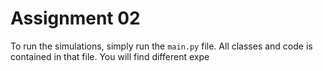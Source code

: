 # Assignment 02

To run the simulations, simply run the `main.py` file. All classes and code is contained
in that file. You will find different expe